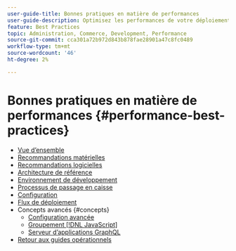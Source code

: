 ```yaml
---
user-guide-title: Bonnes pratiques en matière de performances
user-guide-description: Optimisez les performances de votre déploiement en production Adobe Commerce à l’aide de ces recommandations.
feature: Best Practices
topic: Administration, Commerce, Development, Performance
source-git-commit: cca301a72b972d843b878fae28901a47c8fc0489
workflow-type: tm+mt
source-wordcount: '46'
ht-degree: 2%

---
```



# Bonnes pratiques en matière de performances {#performance-best-practices}

- [Vue d’ensemble](overview.md)
- [Recommandations matérielles](hardware.md)
- [Recommandations logicielles](software.md)
- [Architecture de référence](reference-architecture.md)
- [Environnement de développement](development-environment.md)
- [Processus de passage en caisse](high-throughput-order-processing.md)
- [Configuration](configuration.md)
- [Flux de déploiement](deployment-flow.md)
- Concepts avancés {#concepts}
   - [Configuration avancée](advanced-setup.md)
   - [Groupement  [!DNL JavaScript] &#x200B;](advanced-js-bundling.md)
   - [Serveur d’applications GraphQL](application-server.md)
- [Retour aux guides opérationnels](https://experienceleague.adobe.com/docs/commerce-operations/operational-guides/home.html?lang=fr)
